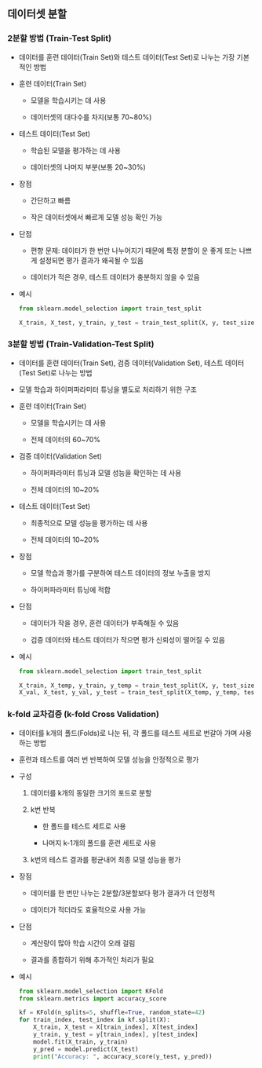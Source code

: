 ## 데이터셋 분할

### 2분할 방법 (Train-Test Split)

- 데이터를 훈련 데이터(Train Set)와 테스트 데이터(Test Set)로 나누는 가장 기본적인 방법

- 훈련 데이터(Train Set)

    - 모델을 학습시키는 데 사용

    - 데이터셋의 대다수를 차지(보통 70~80%)

- 테스트 데이터(Test Set)

    - 학습된 모델을 평가하는 데 사용

    - 데이터셋의 나머지 부분(보통 20~30%)

- 장점

    - 간단하고 빠름

    - 작은 데이터셋에서 빠르게 모델 성능 확인 가능

- 단점

    - 편향 문제: 데이터가 한 번만 나누어지기 때문에 특정 분할이 운 좋게 또는 나쁘게 설정되면 평가 결과가 왜곡될 수 있음

    - 데이터가 적은 경우, 테스트 데이터가 충분하지 않을 수 있음

- 예시

    ```python
    from sklearn.model_selection import train_test_split

    X_train, X_test, y_train, y_test = train_test_split(X, y, test_size=0.2, random_state=43)
    ```


### 3분할 방법 (Train-Validation-Test Split)

- 데이터를 훈련 데이터(Train Set), 검증 데이터(Validation Set), 테스트 데이터(Test Set)로 나누는 방법

- 모델 학습과 하이퍼파라미터 튜닝을 별도로 처리하기 위한 구조

- 훈련 데이터(Train Set)

    - 모델을 학습시키는 데 사용

    - 전체 데이터의 60~70%

- 검증 데이터(Validation Set)

    - 하이퍼파라미터 튜닝과 모델 성능을 확인하는 데 사용

    - 전체 데이터의 10~20%

- 테스트 데이터(Test Set)

    - 최종적으로 모델 성능을 평가하는 데 사용

    - 전체 데이터의 10~20%

- 장점

    - 모델 학습과 평가를 구분하여 테스트 데이터의 정보 누출을 방지

    - 하이퍼파라미터 튜닝에 적합

- 단점

    - 데이터가 작을 경우, 훈련 데이터가 부족해질 수 있음

    - 검증 데이터와 테스트 데이터가 작으면 평가 신뢰성이 떨어질 수 있음

- 예시

    ```python
    from sklearn.model_selection import train_test_split

    X_train, X_temp, y_train, y_temp = train_test_split(X, y, test_size=0.4, random_state=42)
    X_val, X_test, y_val, y_test = train_test_split(X_temp, y_temp, test_size=0.5, random_state=42)
    ```


### k-fold 교차검증 (k-fold Cross Validation)

- 데이터를 k개의 폴드(Folds)로 나눈 뒤, 각 폴드를 테스트 세트로 번갈아 가며 사용하는 방법

- 훈련과 테스트를 여러 번 반복하여 모델 성능을 안정적으로 평가

- 구성

    1. 데이터를 k개의 동일한 크기의 포드로 분할

    2. k번 반복
        
        - 한 폴드를 테스트 세트로 사용

        - 나머지 k-1개의 폴드를 훈련 세트로 사용  

    3. k번의 테스트 결과를 평균내어 최종 모델 성능을 평가

- 장점

    - 데이터를 한 번만 나누는 2분할/3분할보다 평가 결과가 더 안정적

    - 데이터가 적더라도 효율적으로 사용 가능

- 단점

    - 계산량이 많아 학습 시간이 오래 걸림

    - 결과를 종합하기 위해 추가적인 처리가 필요

- 예시

    ```python
    from sklearn.model_selection import KFold
    from sklearn.metrics import accuracy_score

    kf = KFold(n_splits=5, shuffle=True, random_state=42)
    for train_index, test_index in kf.split(X):
        X_train, X_test = X[train_index], X[test_index]
        y_train, y_test = y[train_index], y[test_index]
        model.fit(X_train, y_train)
        y_pred = model.predict(X_test)
        print("Accuracy: ", accuracy_score(y_test, y_pred))
    ```
